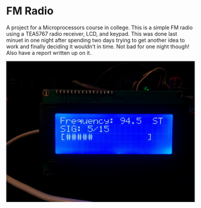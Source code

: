 # FM Radio

A project for a Microprocessors course in college. This is a simple FM radio using a TEA5767 radio receiver, LCD, and keypad. This was done last minuet in one night after spending two days trying to get another idea to work and finally deciding it wouldn't in time. Not bad for one night though! Also have a report written up on it. 

![](lcd.jpg "Radio Display")

